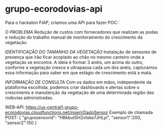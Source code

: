 # grupo-ecorodovias-api

Para o hackaton FIAP, criamos uma API para fazer POC:

*O PROBLEMA* 
Redução de custos com fornecedores que realizam as podas e redução do trabalho manual de monitoramento do crescimento da vegetação.

*IDENTIFICAÇÃO DO TAMANHO DA VEGETAÇÃO*
Instalação de sensores de presença que irão ficar acoplado ao chão no mesmo canteiro onde a vegetação se encontra. A ideia é formar 3 anéis, um acima do outro, conforme a vegetação cresce e ultrapassa cada um dos anéis, capturamos essa informação para saber em que estágio de crescimento está a mata.

*INFORMAÇÃO DE CONSULTA*
Com os dados em mãos, independente da plataforma escolhida, podemos criar dashboards e alertas sobre o crescimento e manutenção da vegetação de uma determinada região das rodovias administradas.

WEB-API:	https://us-central1-grupo-ecorodovias.cloudfunctions.net/inserirDadoSensor
Exemplo	de	chamada	POST:
{
"gruposensorid":	"HBkbutSH2vtske7JHLyi",
"sensor1":200,
"sensor2":150
}

